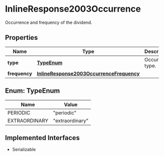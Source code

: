 

# InlineResponse2003Occurrence

Occurrence and frequency of the dividend.

## Properties

Name | Type | Description | Notes
------------ | ------------- | ------------- | -------------
**type** | [**TypeEnum**](#TypeEnum) | Occurrence type. |  [optional]
**frequency** | [**InlineResponse2003OccurrenceFrequency**](InlineResponse2003OccurrenceFrequency.md) |  |  [optional]



## Enum: TypeEnum

Name | Value
---- | -----
PERIODIC | &quot;periodic&quot;
EXTRAORDINARY | &quot;extraordinary&quot;


## Implemented Interfaces

* Serializable


